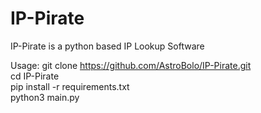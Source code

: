 # IP-Pirate

IP-Pirate is a python based IP Lookup Software

Usage:
git clone https://github.com/AstroBolo/IP-Pirate.git
<br>cd IP-Pirate
<br>pip install -r requirements.txt
<br>python3 main.py
